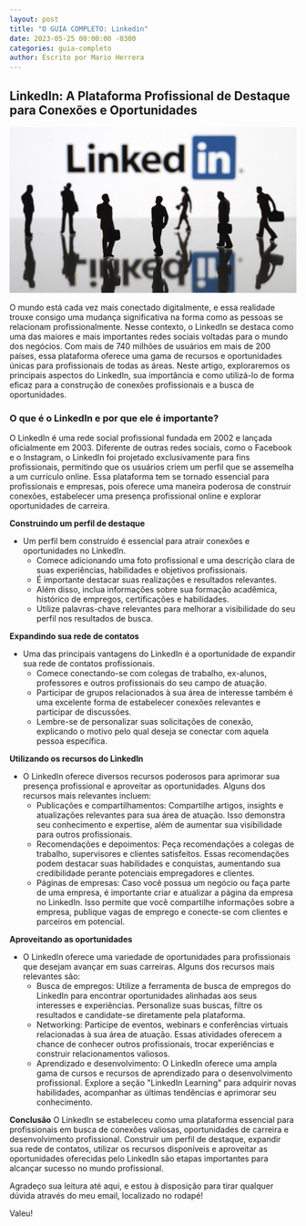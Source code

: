 ```yaml
---
layout: post
title: "O GUIA COMPLETO: Linkedin"
date: 2023-05-25 00:00:00 -0300
categories: guia-completo
author: Escrito por Mario Herrera
---
```


## LinkedIn: A Plataforma Profissional de Destaque para Conexões e Oportunidades

![](https://github.com/mariopuebla17/blog/blob/main/_images/20230525/linkedin.jpg?raw=true)


O mundo está cada vez mais conectado digitalmente, e essa realidade trouxe consigo uma mudança significativa na forma como as pessoas se relacionam profissionalmente. Nesse contexto, o LinkedIn se destaca como uma das maiores e mais importantes redes sociais voltadas para o mundo dos negócios. Com mais de 740 milhões de usuários em mais de 200 países, essa plataforma oferece uma gama de recursos e oportunidades únicas para profissionais de todas as áreas. Neste artigo, exploraremos os principais aspectos do LinkedIn, sua importância e como utilizá-lo de forma eficaz para a construção de conexões profissionais e a busca de oportunidades.

### O que é o LinkedIn e por que ele é importante?

O LinkedIn é uma rede social profissional fundada em 2002 e lançada oficialmente em 2003. Diferente de outras redes sociais, como o Facebook e o Instagram, o LinkedIn foi projetado exclusivamente para fins profissionais, permitindo que os usuários criem um perfil que se assemelha a um currículo online. Essa plataforma tem se tornado essencial para profissionais e empresas, pois oferece uma maneira poderosa de construir conexões, estabelecer uma presença profissional online e explorar oportunidades de carreira.

**Construindo um perfil de destaque**  
- Um perfil bem construído é essencial para atrair conexões e oportunidades no LinkedIn. 
  - Comece adicionando uma foto profissional e uma descrição clara de suas experiências, habilidades e objetivos profissionais. 
  - É importante destacar suas realizações e resultados relevantes. 
  - Além disso, inclua informações sobre sua formação acadêmica, histórico de empregos, certificações e habilidades. 
  - Utilize palavras-chave relevantes para melhorar a visibilidade do seu perfil nos resultados de busca.

**Expandindo sua rede de contatos**
- Uma das principais vantagens do LinkedIn é a oportunidade de expandir sua rede de contatos profissionais. 
  - Comece conectando-se com colegas de trabalho, ex-alunos, professores e outros profissionais do seu campo de atuação. 
  - Participar de grupos relacionados à sua área de interesse também é uma excelente forma de estabelecer conexões relevantes e participar de discussões. 
  - Lembre-se de personalizar suas solicitações de conexão, explicando o motivo pelo qual deseja se conectar com aquela pessoa específica.

**Utilizando os recursos do LinkedIn**
- O LinkedIn oferece diversos recursos poderosos para aprimorar sua presença profissional e aproveitar as oportunidades. Alguns dos recursos mais relevantes incluem:
  - Publicações e compartilhamentos: Compartilhe artigos, insights e atualizações relevantes para sua área de atuação. Isso demonstra seu conhecimento e expertise, além de aumentar sua visibilidade para outros profissionais.
  - Recomendações e depoimentos: Peça recomendações a colegas de trabalho, supervisores e clientes satisfeitos. Essas recomendações podem destacar suas habilidades e conquistas, aumentando sua credibilidade perante potenciais empregadores e clientes.
  - Páginas de empresas: Caso você possua um negócio ou faça parte de uma empresa, é importante criar e atualizar a página da empresa no LinkedIn. Isso permite que você compartilhe informações sobre a empresa, publique vagas de emprego e conecte-se com clientes e parceiros em potencial.

**Aproveitando as oportunidades**
- O LinkedIn oferece uma variedade de oportunidades para profissionais que desejam avançar em suas carreiras. Alguns dos recursos mais relevantes são:
  - Busca de empregos: Utilize a ferramenta de busca de empregos do LinkedIn para encontrar oportunidades alinhadas aos seus interesses e experiências. Personalize suas buscas, filtre os resultados e candidate-se diretamente pela plataforma.
  - Networking: Participe de eventos, webinars e conferências virtuais relacionadas à sua área de atuação. Essas atividades oferecem a chance de conhecer outros profissionais, trocar experiências e construir relacionamentos valiosos.
  - Aprendizado e desenvolvimento: O LinkedIn oferece uma ampla gama de cursos e recursos de aprendizado para o desenvolvimento profissional. Explore a seção "LinkedIn Learning" para adquirir novas habilidades, acompanhar as últimas tendências e aprimorar seu conhecimento.

**Conclusão**
O LinkedIn se estabeleceu como uma plataforma essencial para profissionais em busca de conexões valiosas, oportunidades de carreira e desenvolvimento profissional. Construir um perfil de destaque, expandir sua rede de contatos, utilizar os recursos disponíveis e aproveitar as oportunidades oferecidas pelo LinkedIn são etapas importantes para alcançar sucesso no mundo profissional.


Agradeço sua leitura até aqui, e estou à disposição para tirar qualquer dúvida através do meu email, localizado no rodapé!

Valeu!